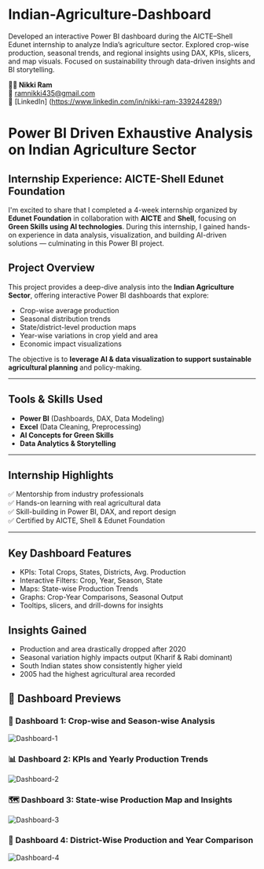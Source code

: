 # Indian-Agriculture-Dashboard
Developed an interactive Power BI dashboard during the AICTE–Shell Edunet internship to analyze India’s agriculture sector. Explored crop-wise production, seasonal trends, and regional insights using DAX, KPIs, slicers, and map visuals. Focused on sustainability through data-driven insights and BI storytelling.

**👩‍💻 Nikki Ram**  
📧 ramnikki435@gmail.com  
🔗 [LinkedIn] (https://www.linkedin.com/in/nikki-ram-339244289/)

# Power BI Driven Exhaustive Analysis on Indian Agriculture Sector

## Internship Experience: AICTE-Shell Edunet Foundation

I'm excited to share that I completed a 4-week internship organized by **Edunet Foundation** in collaboration with **AICTE** and **Shell**, focusing on **Green Skills using AI technologies**. During this internship, I gained hands-on experience in data analysis, visualization, and building AI-driven solutions — culminating in this Power BI project.

##  Project Overview

This project provides a deep-dive analysis into the **Indian Agriculture Sector**, offering interactive Power BI dashboards that explore:

- Crop-wise average production
- Seasonal distribution trends
- State/district-level production maps
- Year-wise variations in crop yield and area
- Economic impact visualizations

The objective is to **leverage AI & data visualization to support sustainable agricultural planning** and policy-making.

---

##  Tools & Skills Used

- **Power BI** (Dashboards, DAX, Data Modeling)
- **Excel** (Data Cleaning, Preprocessing)
- **AI Concepts for Green Skills**
- **Data Analytics & Storytelling**

---

## Internship Highlights

✅ Mentorship from industry professionals  
✅ Hands-on learning with real agricultural data  
✅ Skill-building in Power BI, DAX, and report design  
✅ Certified by AICTE, Shell & Edunet Foundation  

---

##  Key Dashboard Features

-  KPIs: Total Crops, States, Districts, Avg. Production
-  Interactive Filters: Crop, Year, Season, State
-  Maps: State-wise Production Trends
-  Graphs: Crop-Year Comparisons, Seasonal Output
-  Tooltips, slicers, and drill-downs for insights

  ##  Insights Gained
-  Production and area drastically dropped after 2020
-  Seasonal variation highly impacts output (Kharif & Rabi dominant)
-  South Indian states show consistently higher yield
-  2005 had the highest agricultural area recorded

## 📸 Dashboard Previews

### 🌾 Dashboard 1: Crop-wise and Season-wise Analysis
![Dashboard-1](https://github.com/user-attachments/assets/c9d8edec-be6e-4276-a2d0-db0f8da8301b)


### 📊 Dashboard 2: KPIs and Yearly Production Trends
![Dashboard-2](https://github.com/user-attachments/assets/dd62c802-dec4-4c1b-b2e2-96e381df9bd9)


### 🗺️ Dashboard 3: State-wise Production Map and Insights
![Dashboard-3](https://github.com/user-attachments/assets/62891362-3ee0-4bde-a5fc-70d9190a3c82)



### 📍 Dashboard 4: District-Wise Production and Year Comparison
![Dashboard-4](https://github.com/user-attachments/assets/dfa691ed-91cb-4a0b-b8d7-682646ac136b)


